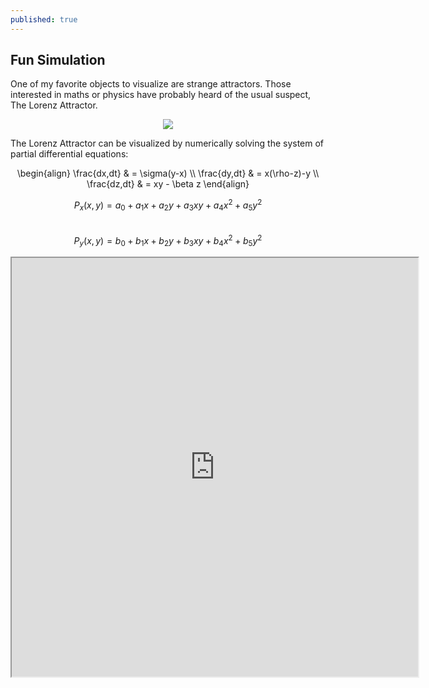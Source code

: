 ```yaml
---
published: true
---
```

## Fun Simulation

One of my favorite objects to visualize are strange attractors. Those interested in maths or physics have probably heard of the usual suspect, The Lorenz Attractor.  

<p align="center">
  <img src="https://upload.wikimedia.org/wikipedia/commons/1/13/A_Trajectory_Through_Phase_Space_in_a_Lorenz_Attractor.gif">
</p>  

The Lorenz Attractor can be visualized by numerically solving the system of partial differential equations:

<p align="center">
\begin{align}
\frac{dx,dt} & = \sigma(y-x) \\
\frac{dy,dt} & = x(\rho-z)-y \\  
\frac{dz,dt} & = xy - \beta z  
\end{align}
</p>

$$P_x(x,y) = a_0+a_1x+a_2y+a_3xy+a_4x^2+a_5y^2$$  
$$P_y(x,y) = b_0+b_1x+b_2y+b_3xy+b_4x^2+b_5y^2$$  
<iframe src="https://www.openprocessing.org/sketch/646277/embed/" width="650" height="670"></iframe>
